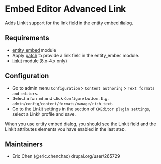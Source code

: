 # Embed Editor Advanced Link

Adds Linkit support for the link field in the entity embed dialog. 

## Requirements

* [entity_embed](https://drupal.org/project/entity_embed) module
* Apply [patch](https://www.drupal.org/files/issues/entity_embed_links-2511404-31.patch)
  to provide a link field in the entity_embed module.
* [linkit](https://drupal.org/project/linkit) module (8.x-4.x only)

## Configuration

* Go to admin menu `Configuration` > `Content authoring` > 
  `Text formats and editors`.
* Select a format and click `Configure` button. E.g. 
  `admin/config/content/formats/manage/rich_text`.
* Go to the Linkit settings in the section of `CKEditor plugin settings`, 
  select a Linkit profile and save.

When you use entity embed dialog, you should see the Linkit field and the 
Linkit attributes elements you have enabled in the last step.

## Maintainers

 - Eric Chen (@eric.chenchao) drupal.org/user/265729